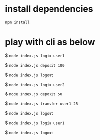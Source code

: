 # install dependencies
`npm install`

# play with cli as below
$ `node index.js login user1`

$ `node index.js deposit 100`

$ `node index.js logout`

$ `node index.js login user2`

$ `node index.js deposit 50`

$ `node index.js transfer user1 25`

$ `node index.js logout`

$ `node index.js login user1`

$ `node index.js logout`

